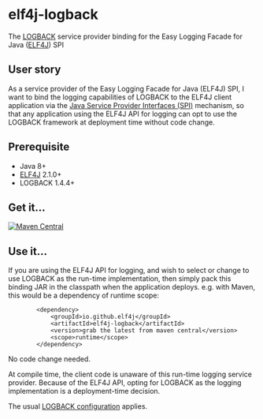 # elf4j-logback

The [LOGBACK](https://logback.qos.ch/) service provider binding for the Easy Logging Facade for
Java ([ELF4J](https://github.com/elf4j/elf4j-api)) SPI

## User story

As a service provider of the Easy Logging Facade for Java (ELF4J) SPI, I want to bind the logging capabilities of
LOGBACK
to the ELF4J client application via
the [Java Service Provider Interfaces (SPI)](https://docs.oracle.com/javase/tutorial/sound/SPI-intro.html) mechanism,
so that any application using the ELF4J API for logging can opt to use the LOGBACK framework at deployment time without
code change.

## Prerequisite

- Java 8+
- [ELF4J](https://github.com/elf4j/elf4j-api) 2.1.0+
- LOGBACK 1.4.4+

## Get it...

[![Maven Central](https://img.shields.io/maven-central/v/io.github.elf4j/elf4j-logback.svg?label=Maven%20Central)](https://search.maven.org/search?q=g:%22io.github.elf4j%22%20AND%20a:%22elf4j-logback%22)

## Use it...

If you are using the ELF4J API for logging, and wish to select or change to use LOGBACK as the run-time implementation,
then simply pack this binding JAR in the classpath when the application deploys. e.g. with Maven, this would be a dependency of runtime scope:

```
        <dependency>
            <groupId>io.github.elf4j</groupId>
            <artifactId>elf4j-logback</artifactId>
            <version>grab the latest from maven central</version>
            <scope>runtime</scope>
        </dependency>
```

No code change needed.

At compile time, the client code is unaware of this run-time logging service provider. Because of the ELF4J API, opting
for LOGBACK as the logging implementation is a deployment-time decision.

The usual [LOGBACK configuration](https://logback.qos.ch/manual/configuration.html) applies.